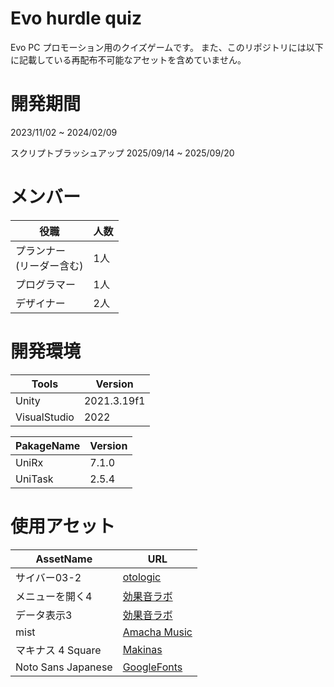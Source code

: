 # Evo hurdle quiz
Evo PC プロモーション用のクイズゲームです。
また、このリポジトリには以下に記載している再配布不可能なアセットを含めていません。

# 開発期間
2023/11/02 ~ 2024/02/09  

スクリプトブラッシュアップ
2025/09/14 ~ 2025/09/20

# メンバー

| 役職 | 人数 |
| ---- | ---- |
| プランナー<br>(リーダー含む) | 1人 |
| プログラマー | 1人 |
| デザイナー | 2人 |

# 開発環境
|  Tools  |  Version  |
| ---- | ---- |
|  Unity  |  2021.3.19f1  |
|  VisualStudio  |  2022  |

|  PakageName  |  Version  |
| ---- | ---- |
|  UniRx  |  7.1.0  |
|  UniTask  |  2.5.4  |

# 使用アセット

| AssetName       | URL                                                       |
|-----------------|-----------------------------------------------------------|
| サイバー03-2     | [otologic](https://otologic.jp/free/se/cyber01.html)       |
| メニューを開く4 | [効果音ラボ](https://soundeffect-lab.info/sound/button/)  |
| データ表示3     | [効果音ラボ](https://soundeffect-lab.info/sound/button/)  |
| mist            | [Amacha Music](https://amachamusic.chagasi.com/genre_techno3.html) |
| マキナス 4 Square | [Makinas](https://moji-waku.com/makinas/)                |
| Noto Sans Japanese | [GoogleFonts](https://fonts.google.com/noto/specimen/Noto+Sans+JP)                |
